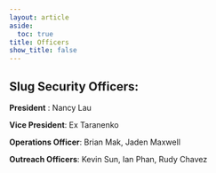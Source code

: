 ```yaml
---
layout: article
aside:
  toc: true
title: Officers
show_title: false
---
```


## Slug Security Officers:

**President** : Nancy Lau   


**Vice President**: Ex Taranenko


**Operations Officer**: Brian Mak, Jaden Maxwell


**Outreach Officers**: Kevin Sun, Ian Phan, Rudy Chavez

